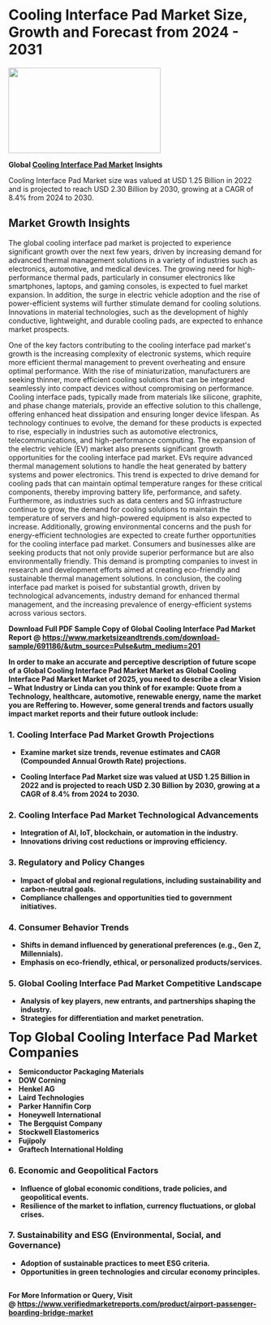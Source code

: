<H1>Cooling Interface Pad Market Size, Growth and Forecast from 2024 - 2031</H1><img class="aligncenter size-medium wp-image-584254" src="https://thirdeyenews.in/wp-content/uploads/2024/09/Global-Market-Research-300x168.jpeg" alt="" width="300" height="168" /><p><strong>Global&nbsp;<a href="https://www.marketsizeandtrends.com/download-sample/691186/&amp;utm_source=Pulse&amp;utm_medium=201">Cooling Interface Pad Market</a> Insights</strong></p><p>Cooling Interface Pad Market size was valued at USD 1.25 Billion in 2022 and is projected to reach USD 2.30 Billion by 2030, growing at a CAGR of 8.4% from 2024 to 2030.</p><p><h2>Market Growth Insights</h2> <p>The global cooling interface pad market is projected to experience significant growth over the next few years, driven by increasing demand for advanced thermal management solutions in a variety of industries such as electronics, automotive, and medical devices. The growing need for high-performance thermal pads, particularly in consumer electronics like smartphones, laptops, and gaming consoles, is expected to fuel market expansion. In addition, the surge in electric vehicle adoption and the rise of power-efficient systems will further stimulate demand for cooling solutions. Innovations in material technologies, such as the development of highly conductive, lightweight, and durable cooling pads, are expected to enhance market prospects.</p> <p><strong></strong></p> <p>One of the key factors contributing to the cooling interface pad market's growth is the increasing complexity of electronic systems, which require more efficient thermal management to prevent overheating and ensure optimal performance. With the rise of miniaturization, manufacturers are seeking thinner, more efficient cooling solutions that can be integrated seamlessly into compact devices without compromising on performance. Cooling interface pads, typically made from materials like silicone, graphite, and phase change materials, provide an effective solution to this challenge, offering enhanced heat dissipation and ensuring longer device lifespan. As technology continues to evolve, the demand for these products is expected to rise, especially in industries such as automotive electronics, telecommunications, and high-performance computing. The expansion of the electric vehicle (EV) market also presents significant growth opportunities for the cooling interface pad market. EVs require advanced thermal management solutions to handle the heat generated by battery systems and power electronics. This trend is expected to drive demand for cooling pads that can maintain optimal temperature ranges for these critical components, thereby improving battery life, performance, and safety. Furthermore, as industries such as data centers and 5G infrastructure continue to grow, the demand for cooling solutions to maintain the temperature of servers and high-powered equipment is also expected to increase. Additionally, growing environmental concerns and the push for energy-efficient technologies are expected to create further opportunities for the cooling interface pad market. Consumers and businesses alike are seeking products that not only provide superior performance but are also environmentally friendly. This demand is prompting companies to invest in research and development efforts aimed at creating eco-friendly and sustainable thermal management solutions. In conclusion, the cooling interface pad market is poised for substantial growth, driven by technological advancements, industry demand for enhanced thermal management, and the increasing prevalence of energy-efficient systems across various sectors. <p><strong></p><p><span class=""><strong>Download Full PDF Sample Copy of Global Cooling Interface Pad Market Report</strong> @ <a href="https://www.marketsizeandtrends.com/download-sample/691186/&amp;utm_source=Pulse&amp;utm_medium=201" target="_blank">https://www.marketsizeandtrends.com/download-sample/691186/&amp;utm_source=Pulse&amp;utm_medium=201</a></span></p><p>In order to make an accurate and perceptive description of future scope of a Global&nbsp;Cooling Interface Pad Market Market as Global&nbsp;Cooling Interface Pad Market Market of 2025, you need to describe a clear Vision &ndash; What Industry or Linda can you think of for example: Quote from a Technology, healthcare, automotive, renewable energy, name the market you are Reffering to. However, some general trends and factors usually impact market reports and their future outlook include:</p><h3>1.&nbsp;<strong>Cooling Interface Pad Market Growth Projections</strong></h3><ul><li>Examine market size trends, revenue estimates and CAGR (Compounded Annual Growth Rate) projections.</li><li><p>Cooling Interface Pad Market size was valued at USD 1.25 Billion in 2022 and is projected to reach USD 2.30 Billion by 2030, growing at a CAGR of 8.4% from 2024 to 2030.</p></li></ul><h3>2.&nbsp;<strong>Cooling Interface Pad Market Technological Advancements</strong></h3><ul><li>Integration of AI, IoT, blockchain, or automation in the industry.</li><li>Innovations driving cost reductions or improving efficiency.</li></ul><h3>3.&nbsp;<strong>Regulatory and Policy Changes</strong></h3><ul><li>Impact of global and regional regulations, including sustainability and carbon-neutral goals.</li><li>Compliance challenges and opportunities tied to government initiatives.</li></ul><h3>4.&nbsp;<strong>Consumer Behavior Trends</strong></h3><ul><li>Shifts in demand influenced by generational preferences (e.g., Gen Z, Millennials).</li><li>Emphasis on eco-friendly, ethical, or personalized products/services.</li></ul><h3>5.&nbsp;<strong>Global Cooling Interface Pad Market Competitive Landscape</strong></h3><ul><li>Analysis of key players, new entrants, and partnerships shaping the industry.</li><li>Strategies for differentiation and market penetration.</li></ul><p data-pm-slice="1 1 []"><span style="color: inherit; font-family: inherit; font-size: 25px;">Top Global Cooling Interface Pad Market Companies</span></p><div class="" data-test-id=""><p><li>Semiconductor Packaging Materials</li><li> DOW Corning</li><li> Henkel AG</li><li> Laird Technologies</li><li> Parker Hannifin Corp</li><li> Honeywell International</li><li> The Bergquist Company</li><li> Stockwell Elastomerics</li><li> Fujipoly</li><li> Graftech International Holding</li></p></div><h3>6.&nbsp;<strong>Economic and Geopolitical Factors</strong></h3><ul><li>Influence of global economic conditions, trade policies, and geopolitical events.</li><li>Resilience of the market to inflation, currency fluctuations, or global crises.</li></ul><h3>7.&nbsp;<strong>Sustainability and ESG (Environmental, Social, and Governance)</strong></h3><ul><li>Adoption of sustainable practices to meet ESG criteria.</li><li>Opportunities in green technologies and circular economy principles.</li></ul><h2><strong style="font-size: 14px;">For More Information or Query, Visit @&nbsp;</strong><a style="background-color: #ffffff; font-size: 14px;" href="https://www.marketsizeandtrends.com/report/cooling-interface-pad-market/" target="_blank">https://www.verifiedmarketreports.com/product/airport-passenger-boarding-bridge-market</a></h2>
